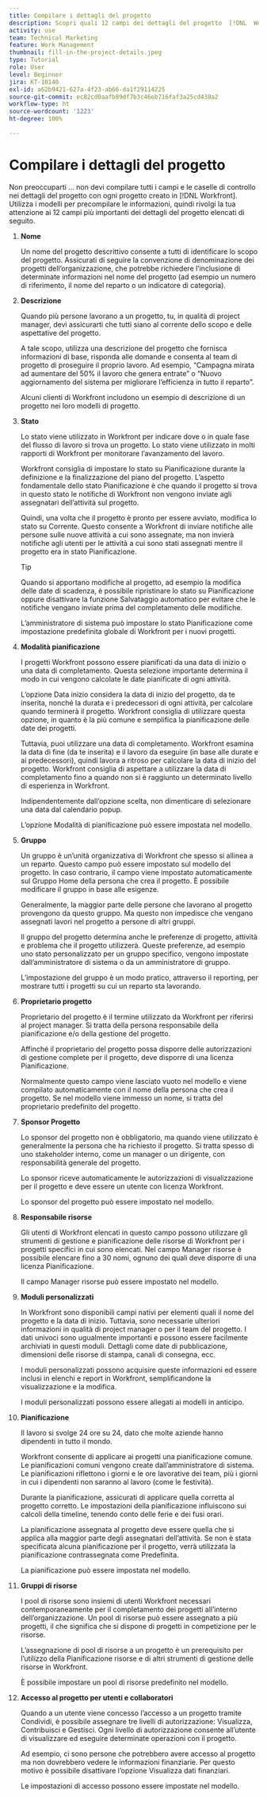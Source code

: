 ```yaml
---
title: Compilare i dettagli del progetto
description: Scopri quali 12 campi dei dettagli del progetto  [!DNL  Workfront]  consiglia di compilare durante la creazione di un progetto.
activity: use
team: Technical Marketing
feature: Work Management
thumbnail: fill-in-the-project-details.jpeg
type: Tutorial
role: User
level: Beginner
jira: KT-10140
exl-id: a62b9421-627a-4f23-ab66-da1f29114225
source-git-commit: ec82cd0aafb89df7b3c46eb716faf3a25cd438a2
workflow-type: ht
source-wordcount: '1223'
ht-degree: 100%

---
```


# Compilare i dettagli del progetto

Non preoccuparti ... non devi compilare tutti i campi e le caselle di controllo nei dettagli del progetto con ogni progetto creato in [!DNL  Workfront]. Utilizza i modelli per precompilare le informazioni, quindi rivolgi la tua attenzione ai 12 campi più importanti dei dettagli del progetto elencati di seguito.

1. **Nome**

   Un nome del progetto descrittivo consente a tutti di identificare lo scopo del progetto. Assicurati di seguire la convenzione di denominazione dei progetti dell’organizzazione, che potrebbe richiedere l’inclusione di determinate informazioni nel nome del progetto (ad esempio un numero di riferimento, il nome del reparto o un indicatore di categoria).


1. **Descrizione**

   Quando più persone lavorano a un progetto, tu, in qualità di project manager, devi assicurarti che tutti siano al corrente dello scopo e delle aspettative del progetto.

   A tale scopo, utilizza una descrizione del progetto che fornisca informazioni di base, risponda alle domande e consenta al team di progetto di proseguire il proprio lavoro. Ad esempio, “Campagna mirata ad aumentare del 50% il lavoro che genera entrate” o “Nuovo aggiornamento del sistema per migliorare l’efficienza in tutto il reparto”.

   Alcuni clienti di Workfront includono un esempio di descrizione di un progetto nei loro modelli di progetto.

1. **Stato**

   Lo stato viene utilizzato in Workfront per indicare dove o in quale fase del flusso di lavoro si trova un progetto. Lo stato viene utilizzato in molti rapporti di Workfront per monitorare l’avanzamento del lavoro.

   Workfront consiglia di impostare lo stato su Pianificazione durante la definizione e la finalizzazione del piano del progetto. L’aspetto fondamentale dello stato Pianificazione è che quando il progetto si trova in questo stato le notifiche di Workfront non vengono inviate agli assegnatari dell’attività sul progetto.

   Quindi, una volta che il progetto è pronto per essere avviato, modifica lo stato su Corrente. Questo consente a Workfront di inviare notifiche alle persone sulle nuove attività a cui sono assegnate, ma non invierà notifiche agli utenti per le attività a cui sono stati assegnati mentre il progetto era in stato Pianificazione.

   >[!TIP]
   >
   >  Quando si apportano modifiche al progetto, ad esempio la modifica delle date di scadenza, è possibile ripristinare lo stato su Pianificazione oppure disattivare la funzione Salvataggio automatico per evitare che le notifiche vengano inviate prima del completamento delle modifiche.

   L’amministratore di sistema può impostare lo stato Pianificazione come impostazione predefinita globale di Workfront per i nuovi progetti.

1. **Modalità pianificazione**

   I progetti Workfront possono essere pianificati da una data di inizio o una data di completamento. Questa selezione importante determina il modo in cui vengono calcolate le date pianificate di ogni attività.

   L’opzione Data inizio considera la data di inizio del progetto, da te inserita, nonché la durata e i predecessori di ogni attività, per calcolare quando terminerà il progetto. Workfront consiglia di utilizzare questa opzione, in quanto è la più comune e semplifica la pianificazione delle date dei progetti.

   Tuttavia, puoi utilizzare una data di completamento. Workfront esamina la data di fine (da te inserita) e il lavoro da eseguire (in base alle durate e ai predecessori), quindi lavora a ritroso per calcolare la data di inizio del progetto. Workfront consiglia di aspettare a utilizzare la data di completamento fino a quando non si è raggiunto un determinato livello di esperienza in Workfront.

   Indipendentemente dall’opzione scelta, non dimenticare di selezionare una data dal calendario popup.

   L’opzione Modalità di pianificazione può essere impostata nel modello.

1. **Gruppo**

   Un gruppo è un’unità organizzativa di Workfront che spesso si allinea a un reparto. Questo campo può essere impostato sul modello del progetto. In caso contrario, il campo viene impostato automaticamente sul Gruppo Home della persona che crea il progetto. È possibile modificare il gruppo in base alle esigenze.

   Generalmente, la maggior parte delle persone che lavorano al progetto provengono da questo gruppo. Ma questo non impedisce che vengano assegnati lavori nel progetto a persone di altri gruppi.

   Il gruppo del progetto determina anche le preferenze di progetto, attività e problema che il progetto utilizzerà. Queste preferenze, ad esempio uno stato personalizzato per un gruppo specifico, vengono impostate dall’amministratore di sistema o da un amministratore di gruppo.

   L’impostazione del gruppo è un modo pratico, attraverso il reporting, per mostrare tutti i progetti su cui un reparto sta lavorando.

1. **Proprietario progetto**

   Proprietario del progetto è il termine utilizzato da Workfront per riferirsi al project manager. Si tratta della persona responsabile della pianificazione e/o della gestione del progetto.

   Affinché il proprietario del progetto possa disporre delle autorizzazioni di gestione complete per il progetto, deve disporre di una licenza Pianificazione.

   Normalmente questo campo viene lasciato vuoto nel modello e viene compilato automaticamente con il nome della persona che crea il progetto. Se nel modello viene immesso un nome, si tratta del proprietario predefinito del progetto.

1. **Sponsor Progetto**

   Lo sponsor del progetto non è obbligatorio, ma quando viene utilizzato è generalmente la persona che ha richiesto il progetto. Si tratta spesso di uno stakeholder interno, come un manager o un dirigente, con responsabilità generale del progetto.

   Lo sponsor riceve automaticamente le autorizzazioni di visualizzazione per il progetto e deve essere un utente con licenza Workfront.

   Lo sponsor del progetto può essere impostato nel modello.

1. **Responsabile risorse**

   Gli utenti di Workfront elencati in questo campo possono utilizzare gli strumenti di gestione e pianificazione delle risorse di Workfront per i progetti specifici in cui sono elencati. Nel campo Manager risorse è possibile elencare fino a 30 nomi, ognuno dei quali deve disporre di una licenza Pianificazione.

   Il campo Manager risorse può essere impostato nel modello.

1. **Moduli personalizzati**

   In Workfront sono disponibili campi nativi per elementi quali il nome del progetto e la data di inizio. Tuttavia, sono necessarie ulteriori informazioni in qualità di project manager o per il team del progetto. I dati univoci sono ugualmente importanti e possono essere facilmente archiviati in questi moduli. Dettagli come date di pubblicazione, dimensioni delle risorse di stampa, canali di consegna, ecc.

   I moduli personalizzati possono acquisire queste informazioni ed essere inclusi in elenchi e report in Workfront, semplificandone la visualizzazione e la modifica.

   I moduli personalizzati possono essere allegati ai modelli in anticipo.

1. **Pianificazione**

   Il lavoro si svolge 24 ore su 24, dato che molte aziende hanno dipendenti in tutto il mondo.

   Workfront consente di applicare ai progetti una pianificazione comune. Le pianificazioni comuni vengono create dall’amministratore di sistema. Le pianificazioni riflettono i giorni e le ore lavorative dei team, più i giorni in cui i dipendenti non saranno al lavoro (come le festività).

   Durante la pianificazione, assicurati di applicare quella corretta al progetto corretto. Le impostazioni della pianificazione influiscono sui calcoli della timeline, tenendo conto delle ferie e dei fusi orari.

   La pianificazione assegnata al progetto deve essere quella che si applica alla maggior parte degli assegnatari dell’attività. Se non è stata specificata alcuna pianificazione per il progetto, verrà utilizzata la pianificazione contrassegnata come Predefinita.

   La pianificazione può essere impostata nel modello.

1. **Gruppi di risorse**

   I pool di risorse sono insiemi di utenti Workfront necessari contemporaneamente per il completamento dei progetti all’interno dell’organizzazione. Un pool di risorse può essere assegnato a più progetti, il che significa che si dispone di progetti in competizione per le risorse.

   L’assegnazione di pool di risorse a un progetto è un prerequisito per l’utilizzo della Pianificazione risorse e di altri strumenti di gestione delle risorse in Workfront.

   È possibile impostare un pool di risorse predefinito nel modello.

1. **Accesso al progetto per utenti e collaboratori**

   Quando a un utente viene concesso l’accesso a un progetto tramite Condividi, è possibile assegnare tre livelli di autorizzazione: Visualizza, Contribuisci e Gestisci. Ogni livello di autorizzazione consente all’utente di visualizzare ed eseguire determinate operazioni con il progetto.

   Ad esempio, ci sono persone che potrebbero avere accesso al progetto ma non dovrebbero vedere le informazioni finanziarie. Per questo motivo è possibile disattivare l’opzione Visualizza dati finanziari.

   Le impostazioni di accesso possono essere impostate nel modello.
